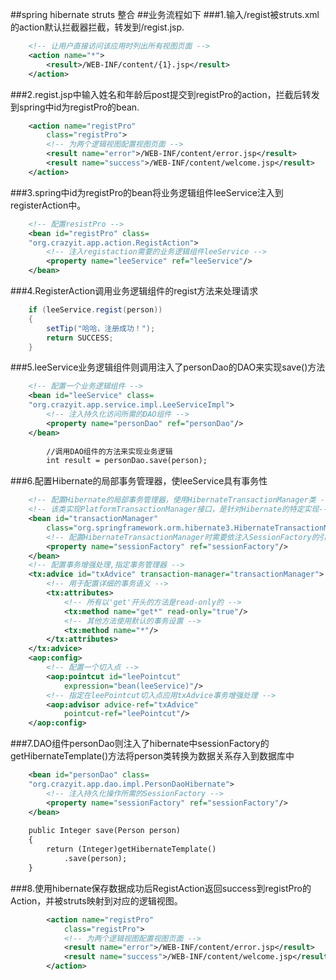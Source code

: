 ##spring hibernate struts 整合
##业务流程如下
###1.输入/regist被struts.xml的action默认拦截器拦截，转发到/regist.jsp.
```xml
	<!-- 让用户直接访问该应用时列出所有视图页面 -->
	<action name="*">
		<result>/WEB-INF/content/{1}.jsp</result>
	</action>
```

###2.regist.jsp中输入姓名和年龄后post提交到registPro的action，拦截后转发到spring中id为registPro的bean.
```xml
	<action name="registPro" 
		class="registPro">
		<!-- 为两个逻辑视图配置视图页面 -->
		<result name="error">/WEB-INF/content/error.jsp</result>
		<result name="success">/WEB-INF/content/welcome.jsp</result>
	</action>
```

###3.spring中id为registPro的bean将业务逻辑组件leeService注入到registerAction中。
```xml
	<!-- 配置resistPro -->
	<bean id="registPro" class=
	"org.crazyit.app.action.RegistAction">
		<!-- 注入registaction需要的业务逻辑组件leeService -->
		<property name="leeService" ref="leeService"/>
	</bean>
```

###4.RegisterAction调用业务逻辑组件的regist方法来处理请求
```java
	if (leeService.regist(person))
	{
		setTip("哈哈，注册成功！");
		return SUCCESS;
	}
```

###5.leeService业务逻辑组件则调用注入了personDao的DAO来实现save()方法
```xml
	<!-- 配置一个业务逻辑组件 -->
	<bean id="leeService" class=
	"org.crazyit.app.service.impl.LeeServiceImpl">
		<!-- 注入持久化访问所需的DAO组件 -->
		<property name="personDao" ref="personDao"/>
	</bean>
	
		//调用DAO组件的方法来实现业务逻辑
		int result = personDao.save(person);
```

###6.配置Hibernate的局部事务管理器，使leeService具有事务性
```xml
	<!-- 配置Hibernate的局部事务管理器，使用HibernateTransactionManager类 -->
	<!-- 该类实现PlatformTransactionManager接口，是针对Hibernate的特定实现-->
	<bean id="transactionManager" 
		class="org.springframework.orm.hibernate3.HibernateTransactionManager">
		<!-- 配置HibernateTransactionManager时需要依注入SessionFactory的引用 -->
		<property name="sessionFactory" ref="sessionFactory"/>
	</bean>
	<!-- 配置事务增强处理,指定事务管理器 -->
	<tx:advice id="txAdvice" transaction-manager="transactionManager">
		<!-- 用于配置详细的事务语义 -->
		<tx:attributes>
			<!-- 所有以'get'开头的方法是read-only的 -->
			<tx:method name="get*" read-only="true"/>
			<!-- 其他方法使用默认的事务设置 -->
			<tx:method name="*"/>
		</tx:attributes>
	</tx:advice>
	<aop:config>
		<!-- 配置一个切入点 -->
		<aop:pointcut id="leePointcut"
			expression="bean(leeService)"/>
		<!-- 指定在leePointcut切入点应用txAdvice事务增强处理 -->
		<aop:advisor advice-ref="txAdvice" 
			pointcut-ref="leePointcut"/>
	</aop:config>
```

###7.DAO组件personDao则注入了hibernate中sessionFactory的getHibernateTemplate()方法将person类转换为数据关系存入到数据库中
```xml
	<bean id="personDao" class=
	"org.crazyit.app.dao.impl.PersonDaoHibernate">
		<!-- 注入持久化操作所需的SessionFactory -->
		<property name="sessionFactory" ref="sessionFactory"/>
	</bean>
	
	public Integer save(Person person)
	{
		return (Integer)getHibernateTemplate()
			.save(person);
	}
```

###8.使用hibernate保存数据成功后RegistAction返回success到registPro的Action，并被struts映射到对应的逻辑视图。
```xml
		<action name="registPro" 
			class="registPro">
			<!-- 为两个逻辑视图配置视图页面 -->
			<result name="error">/WEB-INF/content/error.jsp</result>
			<result name="success">/WEB-INF/content/welcome.jsp</result>
		</action>
```
